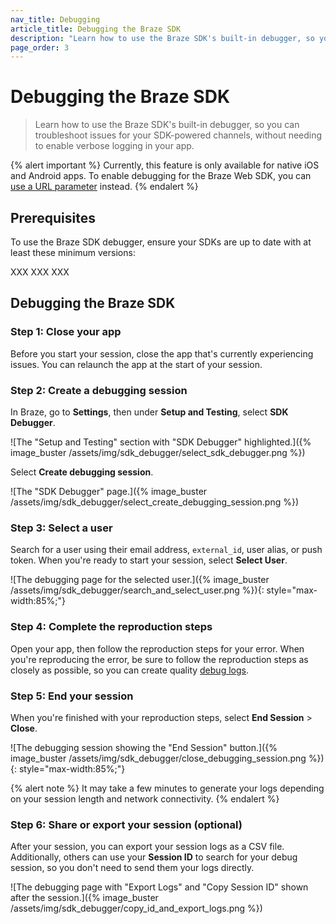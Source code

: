 ```yaml
---
nav_title: Debugging
article_title: Debugging the Braze SDK 
description: "Learn how to use the Braze SDK's built-in debugger, so you can troubleshoot issues for your SDK-powered channels, without needing to enable verbose logging in your app."
page_order: 3
---
```


# Debugging the Braze SDK

> Learn how to use the Braze SDK's built-in debugger, so you can troubleshoot issues for your SDK-powered channels, without needing to enable verbose logging in your app.

{% alert important %}
Currently, this feature is only available for native iOS and Android apps. To enable debugging for the Braze Web SDK, you can [use a URL parameter]({{site.baseurl}}/developer_guide/platform_integration_guides/web/initial_sdk_setup/#logging) instead.
{% endalert %}

## Prerequisites

To use the Braze SDK debugger, ensure your SDKs are up to date with at least these minimum versions:

XXX XXX XXX 

## Debugging the Braze SDK

### Step 1: Close your app

Before you start your session, close the app that's currently experiencing issues. You can relaunch the app at the start of your session. 

### Step 2: Create a debugging session

In Braze, go to **Settings**, then under **Setup and Testing**, select **SDK Debugger**.

![The "Setup and Testing" section with "SDK Debugger" highlighted.]({% image_buster /assets/img/sdk_debugger/select_sdk_debugger.png %})

Select **Create debugging session**.

![The "SDK Debugger" page.]({% image_buster /assets/img/sdk_debugger/select_create_debugging_session.png %})

### Step 3: Select a user

Search for a user using their email address, `external_id`, user alias, or push token. When you're ready to start your session, select **Select User**.

![The debugging page for the selected user.]({% image_buster /assets/img/sdk_debugger/search_and_select_user.png %}){: style="max-width:85%;"}

### Step 4: Complete the reproduction steps

Open your app, then follow the reproduction steps for your error. When you're reproducing the error, be sure to follow the reproduction steps as closely as possible, so you can create quality [debug logs](#step-6-export-your-session-logs-optional).

### Step 5: End your session

When you're finished with your reproduction steps, select **End Session** > **Close**.

![The debugging session showing the "End Session" button.]({% image_buster /assets/img/sdk_debugger/close_debugging_session.png %}){: style="max-width:85%;"}

{% alert note %}
It may take a few minutes to generate your logs depending on your session length and network connectivity.
{% endalert %}

### Step 6: Share or export your session (optional)

After your session, you can export your session logs as a CSV file. Additionally, others can use your **Session ID** to search for your debug session, so you don't need to send them your logs directly.

![The debugging page with "Export Logs" and "Copy Session ID" shown after the session.]({% image_buster /assets/img/sdk_debugger/copy_id_and_export_logs.png %})
